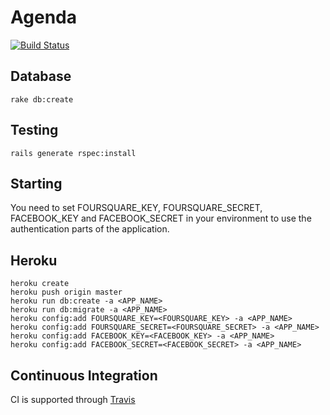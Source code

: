 # Agenda

[![Build Status](http://travis-ci.org/robb1e/agenda.png?branch=master)](http://travis-ci.org/robb1e/agenda)

## Database

	rake db:create

## Testing

	rails generate rspec:install

## Starting	

You need to set FOURSQUARE_KEY, FOURSQUARE_SECRET, FACEBOOK_KEY and FACEBOOK_SECRET in your environment to use the authentication parts of the application.

## Heroku

	heroku create
	heroku push origin master
	heroku run db:create -a <APP_NAME>
	heroku run db:migrate -a <APP_NAME>
	heroku config:add FOURSQUARE_KEY=<FOURSQUARE_KEY> -a <APP_NAME>
	heroku config:add FOURSQUARE_SECRET=<FOURSQUARE_SECRET> -a <APP_NAME>
	heroku config:add FACEBOOK_KEY=<FACEBOOK_KEY> -a <APP_NAME>
	heroku config:add FACEBOOK_SECRET=<FACEBOOK_SECRET> -a <APP_NAME>

## Continuous Integration

CI is supported through [Travis](http://travis-ci.org/#!/robb1e/agenda)